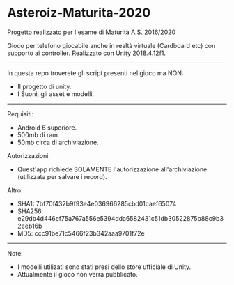 # Asteroiz-Maturita-2020

Progetto realizzato per l'esame di Maturità A.S. 2016/2020

Gioco per telefono giocabile anche in realtà virtuale (Cardboard etc) con supporto ai controller.
Realizzato con Unity 2018.4.12f1.

---

In questa repo troverete gli script presenti nel gioco ma NON:
- Il progetto di unity.
- I Suoni, gli asset e modelli.

---

Requisiti:
- Android 6 superiore.
- 500mb di ram.
- 50mb circa di archiviazione.

Autorizzazioni:

- Quest'app richiede SOLAMENTE l'autorizzazione all'archiviazione (utilizzata per salvare i record).

Altro:

- SHA1: 7bf70f432b9f93e4e036966285cbd01caef65074
- SHA256: e29db4d446ef75a767a556e5394dda6582431c51db30522875b88c9b32eeb16b
- MD5: ccc91be71c5466f23b342aaa9701f72e

---

Note:

- I modelli utilizati sono stati presi dello store ufficiale di Unity.
- Attualmente il gioco non verrà pubblicato.
